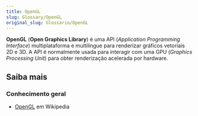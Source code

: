 ```yaml
---
title: OpenGL
slug: Glossary/OpenGL
original_slug: Glossario/OpenGL
---
```


**OpenGL** (**Open Graphics Library**) é uma API (_Application Programming Interface_) multiplataforma e multilíngue para renderizar gráficos vetoriais 2D e 3D. A API é normalmente usada para interagir com uma GPU (_Graphics Processing Unit_) para obter renderização acelerada por hardware.

## Saiba mais

### Conhecimento geral

- [OpenGL](https://pt.wikipedia.org/wiki/OpenGL) em Wikipedia
